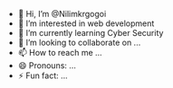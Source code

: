 - 👋 Hi, I’m @Nilimkrgogoi
- 👀 I’m interested in web development 
- 🌱 I’m currently learning Cyber Security 
- 💞️ I’m looking to collaborate on ...
- 📫 How to reach me ...
- 😄 Pronouns: ...
- ⚡ Fun fact: ...

<!---
Nilimkrgogoi/Nilimkrgogoi is a ✨ special ✨ repository because its `README.md` (this file) appears on your GitHub profile.
You can click the Preview link to take a look at your changes.
--->
